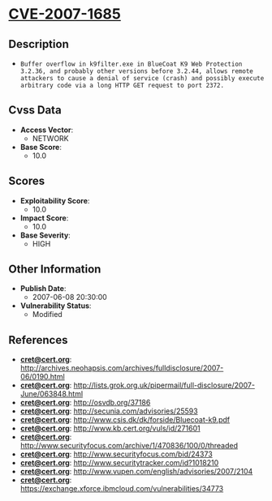 
# [CVE-2007-1685](https://cve.mitre.org/cgi-bin/cvename.cgi?name=CVE-2007-1685)

## Description

- `Buffer overflow in k9filter.exe in BlueCoat K9 Web Protection 3.2.36, and probably other versions before 3.2.44, allows remote attackers to cause a denial of service (crash) and possibly execute arbitrary code via a long HTTP GET request to port 2372.`

## Cvss Data

- **Access Vector**:
  - NETWORK
- **Base Score**:
  - 10.0

## Scores

- **Exploitability Score**:
  - 10.0
- **Impact Score**:
  - 10.0
- **Base Severity**:
  - HIGH

## Other Information

- **Publish Date**:
  - 2007-06-08 20:30:00
- **Vulnerability Status**:
  - Modified

## References

- **cret@cert.org**: http://archives.neohapsis.com/archives/fulldisclosure/2007-06/0190.html
- **cret@cert.org**: http://lists.grok.org.uk/pipermail/full-disclosure/2007-June/063848.html
- **cret@cert.org**: http://osvdb.org/37186
- **cret@cert.org**: http://secunia.com/advisories/25593
- **cret@cert.org**: http://www.csis.dk/dk/forside/Bluecoat-k9.pdf
- **cret@cert.org**: http://www.kb.cert.org/vuls/id/271601
- **cret@cert.org**: http://www.securityfocus.com/archive/1/470836/100/0/threaded
- **cret@cert.org**: http://www.securityfocus.com/bid/24373
- **cret@cert.org**: http://www.securitytracker.com/id?1018210
- **cret@cert.org**: http://www.vupen.com/english/advisories/2007/2104
- **cret@cert.org**: https://exchange.xforce.ibmcloud.com/vulnerabilities/34773
